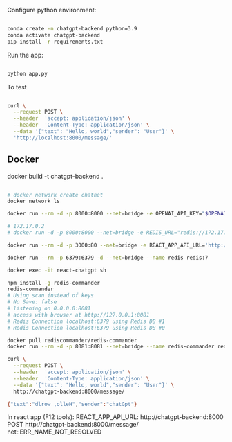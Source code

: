 Configure python environment:

````bash

conda create -n chatgpt-backend python=3.9
conda activate chatgpt-backend
pip install -r requirements.txt

````

Run the app:

````bash

python app.py

````

To test

````bash

curl \
  --request POST \
  --header  'accept: application/json' \
  --header  'Content-Type: application/json' \
  --data '{"text": "Hello, world","sender": "User"}' \
  'http://localhost:8000/message/'

````

## Docker

docker build -t chatgpt-backend .


````bash

# docker network create chatnet
docker network ls

docker run --rm -d -p 8000:8000 --net=bridge -e OPENAI_API_KEY="$OPENAI_API_KEY" --name chatgpt-backend chatgpt-backend

# 172.17.0.2
# docker run -d -p 8000:8000 --net=bridge -e REDIS_URL="redis://172.17.0.2:6379" -e OPENAI_API_KEY="$OPENAI_API_KEY" --name chatgpt-backend chatgpt-backend

docker run --rm -d -p 3000:80 --net=bridge -e REACT_APP_API_URL='http://localhost:8000' --name react-chatgpt react-chatgpt

docker run --rm -p 6379:6379 -d --net=bridge --name redis redis:7

docker exec -it react-chatgpt sh

npm install -g redis-commander
redis-commander
# Using scan instead of keys
# No Save: false
# listening on 0.0.0.0:8081
# access with browser at http://127.0.0.1:8081
# Redis Connection localhost:6379 using Redis DB #1
# Redis Connection localhost:6379 using Redis DB #0

docker pull rediscommander/redis-commander
docker run --rm -d -p 8081:8081 --net=bridge --name redis-commander rediscommander/redis-commander

curl \
  --request POST \
  --header  'accept: application/json' \
  --header  'Content-Type: application/json' \
  --data '{"text": "Hello, world","sender": "User"}' \
  http://chatgpt-backend:8000/message/

{"text":"dlrow ,olleH","sender":"chatGpt"}

````

In react app (F12 tools):
REACT_APP_API_URL: http://chatgpt-backend:8000
POST http://chatgpt-backend:8000/message/ net::ERR_NAME_NOT_RESOLVED
